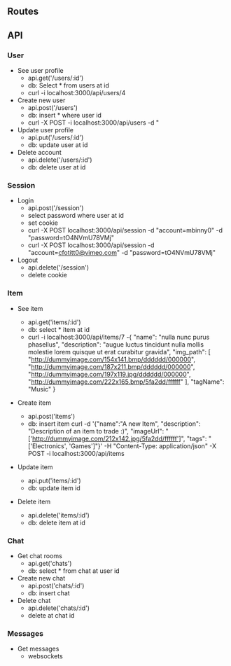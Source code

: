Routes
------

API
---

### User

- See user profile
  - api.get('/users/:id')
  - db: Select * from users at id
  - curl -i localhost:3000/api/users/4
- Create new user
  - api.post('/users')
  - db: insert * where user id
  - curl -X POST -i localhost:3000/api/users -d " 
- Update user profile
  - api.put('/users/:id')
  - db: update user at id
- Delete account
  - api.delete('/users/:id')
  - db: delete user at id

### Session

- Login
  - api.post('/session')
  - select password where user at id
  - set cookie
  - curl -X POST localhost:3000/api/session -d "account=mbinny0" -d "password=tO4NVmU78VMj"
  - curl -X POST localhost:3000/api/session -d "account=cfotitt0@vimeo.com" -d "password=tO4NVmU78VMj"
- Logout
  - api.delete('/session')
  - delete cookie
### Item

- See item
  - api.get('items/:id')
  - db: select * item at id
  - curl -i localhost:3000/api/items/7
    -{
    "name": "nulla nunc purus phasellus",
    "description": "augue luctus tincidunt nulla mollis molestie lorem quisque ut erat curabitur gravida",
    "img_path": [
        "http://dummyimage.com/154x141.bmp/dddddd/000000",
        "http://dummyimage.com/187x211.bmp/dddddd/000000",
        "http://dummyimage.com/197x119.jpg/dddddd/000000",
        "http://dummyimage.com/222x165.bmp/5fa2dd/ffffff"
    ],
    "tagName": "Music"
    }
- Create item
  - api.post('items')
  - db: insert item 
    curl -d '{"name":"A new Item", "description": "Description of an item to trade :)", "imageUrl": "['http://dummyimage.com/212x142.jpg/5fa2dd/ffffff']", "tags": "['Electronics', 'Games']"}' -H "Content-Type: application/json" -X POST -i localhost:3000/api/items

- Update item
  - api.put('items/:id')
  - db: update item id
- Delete item
  - api.delete('items/:id')
  - db: delete item at id

### Chat

- Get chat rooms
  - api.get('chats')
  - db: select * from chat at user id
- Create new chat
  - api.post('chats/:id')
  - db: insert chat
- Delete chat
  - api.delete('chats/:id')
  - delete at chat id

### Messages

- Get messages
  - websockets
